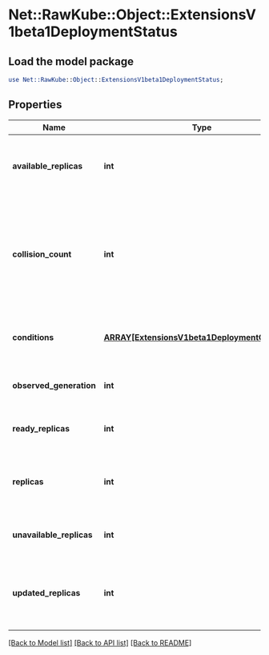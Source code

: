 # Net::RawKube::Object::ExtensionsV1beta1DeploymentStatus

## Load the model package
```perl
use Net::RawKube::Object::ExtensionsV1beta1DeploymentStatus;
```

## Properties
Name | Type | Description | Notes
------------ | ------------- | ------------- | -------------
**available_replicas** | **int** | Total number of available pods (ready for at least minReadySeconds) targeted by this deployment. | [optional] 
**collision_count** | **int** | Count of hash collisions for the Deployment. The Deployment controller uses this field as a collision avoidance mechanism when it needs to create the name for the newest ReplicaSet. | [optional] 
**conditions** | [**ARRAY[ExtensionsV1beta1DeploymentCondition]**](ExtensionsV1beta1DeploymentCondition.md) | Represents the latest available observations of a deployment&#39;s current state. | [optional] 
**observed_generation** | **int** | The generation observed by the deployment controller. | [optional] 
**ready_replicas** | **int** | Total number of ready pods targeted by this deployment. | [optional] 
**replicas** | **int** | Total number of non-terminated pods targeted by this deployment (their labels match the selector). | [optional] 
**unavailable_replicas** | **int** | Total number of unavailable pods targeted by this deployment. | [optional] 
**updated_replicas** | **int** | Total number of non-terminated pods targeted by this deployment that have the desired template spec. | [optional] 

[[Back to Model list]](../README.md#documentation-for-models) [[Back to API list]](../README.md#documentation-for-api-endpoints) [[Back to README]](../README.md)


